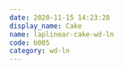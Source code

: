 ```yaml
---
date: 2020-11-15 14:23:28
display_name: Cake
name: laplinear-cake-wd-ln
code: b005
category: wd-ln
---
```

